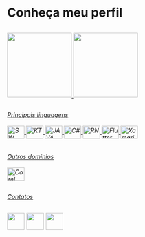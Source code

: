 <h1>Conheça meu perfil

  ##
  
<div>
  <a href="https://github.com/matheusdinizsilva">
  <img height="150em" src="https://github-readme-stats.vercel.app/api?username=matheusdinizsilva&show_icons=true&theme=dracula&include_all_commits=true&count_private=true"/>
  <img height="150em" src="https://github-readme-stats.vercel.app/api/top-langs/?username=matheusdinizsilva&layout=compact&langs_count=7&theme=dracula"/>
</div>
  
  ##
  
  <h6>Principais linguagens
<div style="display: inline_block"><br>
  <img align="center" alt="SW" height="30" width="40" src="https://cdn.jsdelivr.net/gh/devicons/devicon/icons/swift/swift-original.svg">
  <img align="center" alt="KT" height="30" width="40" src="https://cdn.jsdelivr.net/gh/devicons/devicon/icons/kotlin/kotlin-original.svg">
  <img align="center" alt="JAVA" height="30" width="40" src="https://cdn.jsdelivr.net/gh/devicons/devicon/icons/java/java-original.svg">
  <img align="center" alt="C#" height="30" width="40" src="https://cdn.jsdelivr.net/gh/devicons/devicon/icons/csharp/csharp-original.svg">
  <img align="center" alt="RN" height="30" width="40" src="https://cdn.jsdelivr.net/gh/devicons/devicon/icons/react/react-original.svg">
  <img align="center" alt="Flutter" height="30" width="40" src="https://cdn.jsdelivr.net/gh/devicons/devicon/icons/flutter/flutter-original.svg">
  <img align="center" alt="Xamarin" height="30" width="40" src="https://cdn.jsdelivr.net/gh/devicons/devicon/icons/xamarin/xamarin-original.svg">
</div>
    <h6>Outros dominios
<div style="display: inline_block"><br>
  <img align="center" alt="Corel" height="30" width="40" src="https://uxwing.com/coreldraw-icon/">
 
  ##
  
  Contatos <h2>
  
  <div> 
  <a href="https://instagram.com/falacueca" target="_blank"><img width="40" src="https://cdn-icons-png.flaticon.com/512/3955/3955024.png" target="_blank"></a>
  <a href="https://twitter.com/matheuscueca" target="_blank"><img width="40" src="https://cdn-icons-png.flaticon.com/512/4494/4494477.png" target="_blank"></a>
  <a href="https://www.linkedin.com/public-profile/settings?lipi=urn%3Ali%3Apage%3Ad_flagship3_profile_self_edit_contact-info%3B%2BtJBqUvXRG6fvKGYi2aniA%3D%3D" target="_blank"><img width="40" src="https://cdn-icons-png.flaticon.com/512/4494/4494497.png" target="_blank"></a> 
 
